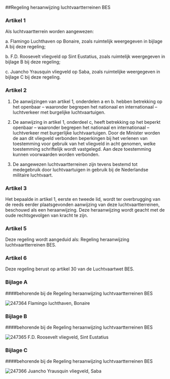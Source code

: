 <meta http-equiv='Content-Type' content='text/html; charset=utf-8' />

##Regeling heraanwijzing luchtvaartterreinen BES

### Artikel  1  

Als luchtvaartterrein worden aangewezen: 

a. Flamingo Luchthaven op Bonaire, zoals ruimtelijk weergegeven in bijlage A bij deze regeling;  

b. F.D. Roosevelt vliegveld op Sint Eustatius, zoals ruimtelijk weergegeven in bijlage B bij deze regeling;  

c. Juancho Yrausquin vliegveld op Saba, zoals ruimtelijke weergegeven in bijlage C bij deze regeling.    

### Artikel  2  

1. De aanwijzingen van artikel 1, onderdelen a en b. hebben betrekking op het openbaar – waaronder begrepen het nationaal en internationaal – luchtverkeer met burgelijke luchtvaartuigen.  

2. De aanwijzing in artikel 1, onderdeel c, heeft betrekking op het beperkt openbaar – waaronder begrepen het nationaal en internationaal – luchtverkeer met burgerlijke luchtvaartuigen. Door de Minister worden de aan dit vliegveld verbonden beperkingen bij het verlenen van toestemming voor gebruik van het vliegveld in acht genomen, welke toestemming schriftelijk wordt vastgelegd. Aan deze toestemming kunnen voorwaarden worden verbonden.  

3. De aangewezen luchtvaartterreinen zijn tevens bestemd tot medegebruik door luchtvaartuigen in gebruik bij de Nederlandse militaire luchtvaart.    

### Artikel  3  

Het bepaalde in artikel 1, eerste en tweede lid, wordt ter overbrugging van de reeds eerder plaatsgevonden aanwijzing van deze luchtvaartterreinen, beschouwd als een heraanwijzing. Deze heraanwijzing wordt geacht met de oude rechtsgevolgen van kracht te zijn.  

### Artikel  5  

Deze regeling wordt aangeduid als: Regeling heraanwijzing luchtvaartterreinen BES.  

### Artikel  6  

Deze regeling berust op artikel 30 van de Luchtvaartwet BES.  

### Bijlage  A  

####behorende bij de Regeling heraanwijzing luchtvaartterreinen BES

![247364](http://wetten.overheid.nl/Illustration/247364)
Flamingo luchthaven, Bonaire  

### Bijlage  B  

####behorende bij de Regeling heraanwijzing luchtvaartterreinen BES

![247365](http://wetten.overheid.nl/Illustration/247365)
F.D. Roosevelt vliegveld, Sint Eustatius  

### Bijlage  C  

####behorende bij de Regeling heraanwijzing luchtvaartterreinen BES

![247366](http://wetten.overheid.nl/Illustration/247366)
Juancho Yrausquin vliegveld, Saba  
